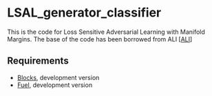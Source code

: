 # LSAL_generator_classifier
This is the code for Loss Sensitive Adversarial Learning with Manifold Margins. The base of the code has been borrowed from ALI [[ALI](https://github.com/IshmaelBelghazi/ALI/)]
## Requirements

* [Blocks](https://blocks.readthedocs.org/en/latest/), development version
* [Fuel](https://fuel.readthedocs.org/en/latest/), development version
